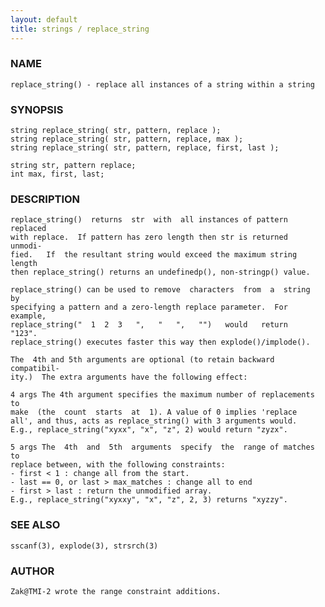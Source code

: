 ```yaml
---
layout: default
title: strings / replace_string
---
```


### NAME

    replace_string() - replace all instances of a string within a string

### SYNOPSIS

    string replace_string( str, pattern, replace );
    string replace_string( str, pattern, replace, max );
    string replace_string( str, pattern, replace, first, last );

    string str, pattern replace;
    int max, first, last;

### DESCRIPTION

    replace_string()  returns  str  with  all instances of pattern replaced
    with replace.  If pattern has zero length then str is returned  unmodi‐
    fied.   If  the resultant string would exceed the maximum string length
    then replace_string() returns an undefinedp(), non-stringp() value.

    replace_string() can be used to remove  characters  from  a  string  by
    specifying a pattern and a zero-length replace parameter.  For example,
    replace_string("  1  2  3   ",   "   ",   "")   would   return   "123".
    replace_string() executes faster this way then explode()/implode().

    The  4th and 5th arguments are optional (to retain backward compatibil‐
    ity.)  The extra arguments have the following effect:

    4 args The 4th argument specifies the maximum number of replacements to
    make  (the  count  starts  at  1). A value of 0 implies 'replace
    all', and thus, acts as replace_string() with 3 arguments would.
    E.g., replace_string("xyxx", "x", "z", 2) would return "zyzx".

    5 args The  4th  and  5th  arguments  specify  the  range of matches to
    replace between, with the following constraints:
    - first < 1 : change all from the start.
    - last == 0, or last > max_matches : change all to end
    - first > last : return the unmodified array.
    E.g., replace_string("xyxxy", "x", "z", 2, 3) returns "xyzzy".

### SEE ALSO

    sscanf(3), explode(3), strsrch(3)

### AUTHOR

    Zak@TMI-2 wrote the range constraint additions.
